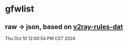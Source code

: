 # gfwlist
## raw -> json, based on [v2ray-rules-dat](https://github.com/Loyalsoldier/v2ray-rules-dat)
Thu Oct 10 12:00:54 PM CST 2024

